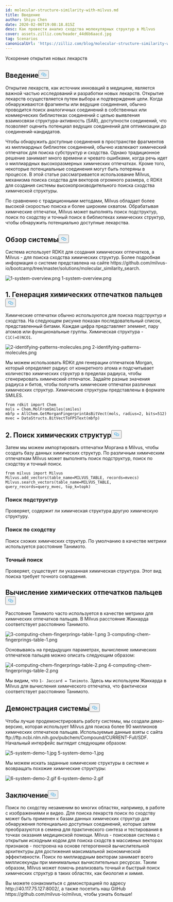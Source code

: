 ```yaml
---
id: molecular-structure-similarity-with-milvus.md
title: Введение
author: Shiyu Chen
date: 2020-02-06T19:08:18.815Z
desc: Как провести анализ сходства молекулярных структур в Milvus
cover: assets.zilliz.com/header_44d6b6aacd.jpg
tag: Scenarios
canonicalUrl: 'https://zilliz.com/blog/molecular-structure-similarity-with-milvus'
---
```

<custom-h1>Ускорение открытия новых лекарств</custom-h1><h2 id="Introduction" class="common-anchor-header">Введение<button data-href="#Introduction" class="anchor-icon" translate="no">
      <svg translate="no"
        aria-hidden="true"
        focusable="false"
        height="20"
        version="1.1"
        viewBox="0 0 16 16"
        width="16"
      >
        <path
          fill="#0092E4"
          fill-rule="evenodd"
          d="M4 9h1v1H4c-1.5 0-3-1.69-3-3.5S2.55 3 4 3h4c1.45 0 3 1.69 3 3.5 0 1.41-.91 2.72-2 3.25V8.59c.58-.45 1-1.27 1-2.09C10 5.22 8.98 4 8 4H4c-.98 0-2 1.22-2 2.5S3 9 4 9zm9-3h-1v1h1c1 0 2 1.22 2 2.5S13.98 12 13 12H9c-.98 0-2-1.22-2-2.5 0-.83.42-1.64 1-2.09V6.25c-1.09.53-2 1.84-2 3.25C6 11.31 7.55 13 9 13h4c1.45 0 3-1.69 3-3.5S14.5 6 13 6z"
        ></path>
      </svg>
    </button></h2><p>Открытие лекарств, как источник инноваций в медицине, является важной частью исследований и разработки новых лекарств. Открытие лекарств осуществляется путем выбора и подтверждения цели. Когда обнаруживаются фрагменты или ведущие соединения, обычно проводится поиск аналогичных соединений в собственных или коммерческих библиотеках соединений с целью выявления взаимосвязи структура-активность (SAR), доступности соединений, что позволяет оценить потенциал ведущих соединений для оптимизации до соединений-кандидатов.</p>
<p>Чтобы обнаружить доступные соединения в пространстве фрагментов из миллиардных библиотек соединений, обычно извлекают химический отпечаток для поиска субструктур и сходства. Однако традиционное решение занимает много времени и чревато ошибками, когда речь идет о миллиардных высокоразмерных химических отпечатках. Кроме того, некоторые потенциальные соединения могут быть потеряны в процессе. В этой статье рассматривается использование Milvus, механизма поиска сходства для векторов огромного размера, с RDKit для создания системы высокопроизводительного поиска сходства химической структуры.</p>
<p>По сравнению с традиционными методами, Milvus обладает более высокой скоростью поиска и более широким охватом. Обрабатывая химические отпечатки, Milvus может выполнять поиск подструктур, поиск по сходству и точный поиск в библиотеках химических структур, чтобы обнаружить потенциально доступные лекарства.</p>
<h2 id="System-overview" class="common-anchor-header">Обзор системы<button data-href="#System-overview" class="anchor-icon" translate="no">
      <svg translate="no"
        aria-hidden="true"
        focusable="false"
        height="20"
        version="1.1"
        viewBox="0 0 16 16"
        width="16"
      >
        <path
          fill="#0092E4"
          fill-rule="evenodd"
          d="M4 9h1v1H4c-1.5 0-3-1.69-3-3.5S2.55 3 4 3h4c1.45 0 3 1.69 3 3.5 0 1.41-.91 2.72-2 3.25V8.59c.58-.45 1-1.27 1-2.09C10 5.22 8.98 4 8 4H4c-.98 0-2 1.22-2 2.5S3 9 4 9zm9-3h-1v1h1c1 0 2 1.22 2 2.5S13.98 12 13 12H9c-.98 0-2-1.22-2-2.5 0-.83.42-1.64 1-2.09V6.25c-1.09.53-2 1.84-2 3.25C6 11.31 7.55 13 9 13h4c1.45 0 3-1.69 3-3.5S14.5 6 13 6z"
        ></path>
      </svg>
    </button></h2><p>Система использует RDKit для создания химических отпечатков, а Milvus - для поиска сходства химических структур. Более подробная информация о системе представлена на сайте https://github.com/milvus-io/bootcamp/tree/master/solutions/molecular_similarity_search.</p>
<p>
  
   <span class="img-wrapper"> <img translate="no" src="https://assets.zilliz.com/1_system_overview_4b7c2de377.png" alt="1-system-overview.png" class="doc-image" id="1-system-overview.png" />
   </span> <span class="img-wrapper"> <span>1-system-overview.png</span> </span></p>
<h2 id="1-Generating-chemical-fingerprints" class="common-anchor-header">1. Генерация химических отпечатков пальцев<button data-href="#1-Generating-chemical-fingerprints" class="anchor-icon" translate="no">
      <svg translate="no"
        aria-hidden="true"
        focusable="false"
        height="20"
        version="1.1"
        viewBox="0 0 16 16"
        width="16"
      >
        <path
          fill="#0092E4"
          fill-rule="evenodd"
          d="M4 9h1v1H4c-1.5 0-3-1.69-3-3.5S2.55 3 4 3h4c1.45 0 3 1.69 3 3.5 0 1.41-.91 2.72-2 3.25V8.59c.58-.45 1-1.27 1-2.09C10 5.22 8.98 4 8 4H4c-.98 0-2 1.22-2 2.5S3 9 4 9zm9-3h-1v1h1c1 0 2 1.22 2 2.5S13.98 12 13 12H9c-.98 0-2-1.22-2-2.5 0-.83.42-1.64 1-2.09V6.25c-1.09.53-2 1.84-2 3.25C6 11.31 7.55 13 9 13h4c1.45 0 3-1.69 3-3.5S14.5 6 13 6z"
        ></path>
      </svg>
    </button></h2><p>Химические отпечатки обычно используются для поиска подструктур и сходства. На следующем рисунке показан последовательный список, представленный битами. Каждая цифра представляет элемент, пару атомов или функциональные группы. Химическая структура - <code translate="no">C1C(=O)NCO1</code>.</p>
<p>
  
   <span class="img-wrapper"> <img translate="no" src="https://assets.zilliz.com/2_identifying_patterns_molecules_2aeef349c8.png" alt="2-identifying-patterns-molecules.png" class="doc-image" id="2-identifying-patterns-molecules.png" />
   </span> <span class="img-wrapper"> <span>2-identifying-patterns-molecules.png</span> </span></p>
<p>Мы можем использовать RDKit для генерации отпечатков Morgan, который определяет радиус от конкретного атома и подсчитывает количество химических структур в пределах радиуса, чтобы сгенерировать химический отпечаток. Задайте разные значения радиуса и битов, чтобы получить химические отпечатки различных химических структур. Химические структуры представлены в формате SMILES.</p>
<pre><code translate="no">from rdkit import Chem
mols = Chem.MolFromSmiles(smiles)
mbfp = AllChem.GetMorganFingerprintAsBitVect(mols, radius=2, bits=512)
mvec = DataStructs.BitVectToFPSText(mbfp)
</code></pre>
<h2 id="2-Searching-chemical-structures" class="common-anchor-header">2. Поиск химических структур<button data-href="#2-Searching-chemical-structures" class="anchor-icon" translate="no">
      <svg translate="no"
        aria-hidden="true"
        focusable="false"
        height="20"
        version="1.1"
        viewBox="0 0 16 16"
        width="16"
      >
        <path
          fill="#0092E4"
          fill-rule="evenodd"
          d="M4 9h1v1H4c-1.5 0-3-1.69-3-3.5S2.55 3 4 3h4c1.45 0 3 1.69 3 3.5 0 1.41-.91 2.72-2 3.25V8.59c.58-.45 1-1.27 1-2.09C10 5.22 8.98 4 8 4H4c-.98 0-2 1.22-2 2.5S3 9 4 9zm9-3h-1v1h1c1 0 2 1.22 2 2.5S13.98 12 13 12H9c-.98 0-2-1.22-2-2.5 0-.83.42-1.64 1-2.09V6.25c-1.09.53-2 1.84-2 3.25C6 11.31 7.55 13 9 13h4c1.45 0 3-1.69 3-3.5S14.5 6 13 6z"
        ></path>
      </svg>
    </button></h2><p>Затем мы можем импортировать отпечатки Моргана в Milvus, чтобы создать базу данных химических структур. По различным химическим отпечаткам Milvus может выполнять поиск подструктур, поиск по сходству и точный поиск.</p>
<pre><code translate="no">from milvus import Milvus
Milvus.add_vectors(table_name=MILVUS_TABLE, records=mvecs)
Milvus.search_vectors(table_name=MILVUS_TABLE, query_records=query_mvec, top_k=topk)
</code></pre>
<h3 id="Substructure-search" class="common-anchor-header">Поиск подструктур</h3><p>Проверяет, содержит ли химическая структура другую химическую структуру.</p>
<h3 id="Similarity-search" class="common-anchor-header">Поиск по сходству</h3><p>Поиск схожих химических структур. По умолчанию в качестве метрики используется расстояние Танимото.</p>
<h3 id="Exact-search" class="common-anchor-header">Точный поиск</h3><p>Проверяет, существует ли указанная химическая структура. Этот вид поиска требует точного совпадения.</p>
<h2 id="Computing-chemical-fingerprints" class="common-anchor-header">Вычисление химических отпечатков пальцев<button data-href="#Computing-chemical-fingerprints" class="anchor-icon" translate="no">
      <svg translate="no"
        aria-hidden="true"
        focusable="false"
        height="20"
        version="1.1"
        viewBox="0 0 16 16"
        width="16"
      >
        <path
          fill="#0092E4"
          fill-rule="evenodd"
          d="M4 9h1v1H4c-1.5 0-3-1.69-3-3.5S2.55 3 4 3h4c1.45 0 3 1.69 3 3.5 0 1.41-.91 2.72-2 3.25V8.59c.58-.45 1-1.27 1-2.09C10 5.22 8.98 4 8 4H4c-.98 0-2 1.22-2 2.5S3 9 4 9zm9-3h-1v1h1c1 0 2 1.22 2 2.5S13.98 12 13 12H9c-.98 0-2-1.22-2-2.5 0-.83.42-1.64 1-2.09V6.25c-1.09.53-2 1.84-2 3.25C6 11.31 7.55 13 9 13h4c1.45 0 3-1.69 3-3.5S14.5 6 13 6z"
        ></path>
      </svg>
    </button></h2><p>Расстояние Танимото часто используется в качестве метрики для химических отпечатков пальцев. В Milvus расстояние Жаккарда соответствует расстоянию Танимото.</p>
<p>
  
   <span class="img-wrapper"> <img translate="no" src="https://assets.zilliz.com/3_computing_chem_fingerprings_table_1_3814744fce.png" alt="3-computing-chem-fingerprings-table-1.png" class="doc-image" id="3-computing-chem-fingerprings-table-1.png" />
   </span> <span class="img-wrapper"> <span>3-computing-chem-fingerprings-table-1.png</span> </span></p>
<p>Основываясь на предыдущих параметрах, вычисление химических отпечатков пальцев можно описать следующим образом:</p>
<p>
  
   <span class="img-wrapper"> <img translate="no" src="https://assets.zilliz.com/4_computing_chem_fingerprings_table_2_7d16075836.png" alt="4-computing-chem-fingerprings-table-2.png" class="doc-image" id="4-computing-chem-fingerprings-table-2.png" />
   </span> <span class="img-wrapper"> <span>4-computing-chem-fingerprings-table-2.png</span> </span></p>
<p>Мы видим, что <code translate="no">1- Jaccard = Tanimoto</code>. Здесь мы используем Жаккарда в Milvus для вычисления химического отпечатка, что фактически соответствует расстоянию Танимото.</p>
<h2 id="System-demo" class="common-anchor-header">Демонстрация системы<button data-href="#System-demo" class="anchor-icon" translate="no">
      <svg translate="no"
        aria-hidden="true"
        focusable="false"
        height="20"
        version="1.1"
        viewBox="0 0 16 16"
        width="16"
      >
        <path
          fill="#0092E4"
          fill-rule="evenodd"
          d="M4 9h1v1H4c-1.5 0-3-1.69-3-3.5S2.55 3 4 3h4c1.45 0 3 1.69 3 3.5 0 1.41-.91 2.72-2 3.25V8.59c.58-.45 1-1.27 1-2.09C10 5.22 8.98 4 8 4H4c-.98 0-2 1.22-2 2.5S3 9 4 9zm9-3h-1v1h1c1 0 2 1.22 2 2.5S13.98 12 13 12H9c-.98 0-2-1.22-2-2.5 0-.83.42-1.64 1-2.09V6.25c-1.09.53-2 1.84-2 3.25C6 11.31 7.55 13 9 13h4c1.45 0 3-1.69 3-3.5S14.5 6 13 6z"
        ></path>
      </svg>
    </button></h2><p>Чтобы лучше продемонстрировать работу системы, мы создали демо-версию, которая использует Milvus для поиска более 90 миллионов химических отпечатков пальцев. Используемые данные взяты с сайта ftp://ftp.ncbi.nlm.nih.gov/pubchem/Compound/CURRENT-Full/SDF. Начальный интерфейс выглядит следующим образом:</p>
<p>
  
   <span class="img-wrapper"> <img translate="no" src="https://assets.zilliz.com/5_system_demo_1_46c6e6cd96.jpg" alt="5-system-demo-1.jpg" class="doc-image" id="5-system-demo-1.jpg" />
   </span> <span class="img-wrapper"> <span>5-system-demo-1.jpg</span> </span></p>
<p>Мы можем искать заданные химические структуры в системе и возвращать похожие химические структуры:</p>
<p>
  
   <span class="img-wrapper"> <img translate="no" src="https://assets.zilliz.com/6_system_demo_2_19d6cd8f92.gif" alt="6-system-demo-2.gif" class="doc-image" id="6-system-demo-2.gif" />
   </span> <span class="img-wrapper"> <span>6-system-demo-2.gif</span> </span></p>
<h2 id="Conclusion" class="common-anchor-header">Заключение<button data-href="#Conclusion" class="anchor-icon" translate="no">
      <svg translate="no"
        aria-hidden="true"
        focusable="false"
        height="20"
        version="1.1"
        viewBox="0 0 16 16"
        width="16"
      >
        <path
          fill="#0092E4"
          fill-rule="evenodd"
          d="M4 9h1v1H4c-1.5 0-3-1.69-3-3.5S2.55 3 4 3h4c1.45 0 3 1.69 3 3.5 0 1.41-.91 2.72-2 3.25V8.59c.58-.45 1-1.27 1-2.09C10 5.22 8.98 4 8 4H4c-.98 0-2 1.22-2 2.5S3 9 4 9zm9-3h-1v1h1c1 0 2 1.22 2 2.5S13.98 12 13 12H9c-.98 0-2-1.22-2-2.5 0-.83.42-1.64 1-2.09V6.25c-1.09.53-2 1.84-2 3.25C6 11.31 7.55 13 9 13h4c1.45 0 3-1.69 3-3.5S14.5 6 13 6z"
        ></path>
      </svg>
    </button></h2><p>Поиск по сходству незаменим во многих областях, например, в работе с изображениями и видео. Для поиска лекарств поиск по сходству может быть применен к базам данных химических структур для обнаружения потенциально доступных соединений, которые затем преобразуются в семена для практического синтеза и тестирования в точках оказания медицинской помощи. Milvus - поисковая система с открытым исходным кодом для поиска сходств в массивных векторах признаков - построена на основе гетерогенной вычислительной архитектуры для достижения максимальной экономической эффективности. Поиск по миллиардным векторам занимает всего миллисекунды при минимальных вычислительных ресурсах. Таким образом, Milvus может помочь реализовать точный и быстрый поиск химических структур в таких областях, как биология и химия.</p>
<p>Вы можете ознакомиться с демонстрацией по адресу http://40.117.75.127:8002/, а также посетить наш GitHub https://github.com/milvus-io/milvus, чтобы узнать больше!</p>
